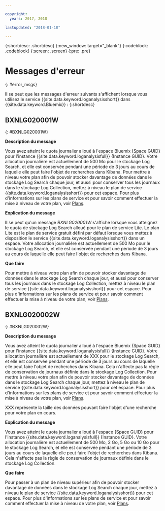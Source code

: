 ```yaml
---

copyright:
  years: 2017, 2018

lastupdated: "2018-01-10"

---
```



{:shortdesc: .shortdesc}
{:new_window: target="_blank"}
{:codeblock: .codeblock}
{:screen: .screen}
{:pre: .pre}


# Messages d'erreur
{: #error_msgs}

Il se peut que les messages d'erreur suivants s'affichent lorsque vous utilisez le service {{site.data.keyword.loganalysisshort}} dans {{site.data.keyword.Bluemix}} :
{:shortdesc}

## BXNLG020001W
{: #BXNLG020001W}

**Description du message**

Vous avez atteint le quota journalier alloué à l'espace Bluemix {Space GUID} pour l'instance {{site.data.keyword.loganalysisfull}} {Instance GUID}. Votre allocation journalière est actuellement de 500 Mo pour le stockage Log Search, et elle est conservée pendant une période de 3 jours au cours de laquelle elle peut faire l'objet de recherches dans Kibana. Pour mettre à niveau votre plan afin de pouvoir stocker davantage de données dans le stockage Log Search chaque jour, et aussi pour conserver tous les journaux dans le stockage Log Collection, mettez à niveau le plan de service {{site.data.keyword.loganalysisshort}} pour cet espace. Pour plus d'informations sur les plans de service et pour savoir comment effectuer la mise à niveau de votre plan, voir [Plans](/docs/services/CloudLogAnalysis/log_analysis_ov.html#plans).


**Explication du message** 

Il se peut qu'un message *BXNLG020001W* s'affiche lorsque vous atteignez le quota de stockage Log Search alloué pour le plan de service Lite. Le plan Lite est le plan de service gratuit défini par défaut lorsque vous mettez à disposition le service {{site.data.keyword.loganalysisshort}} dans un espace. Votre allocation journalière est actuellement de 500 Mo pour le stockage Log Search, et elle est conservée pendant une période de 3 jours au cours de laquelle elle peut faire l'objet de recherches dans Kibana.

**Que faire**

Pour mettre à niveau votre plan afin de pouvoir stocker davantage de données dans le stockage Log Search chaque jour, et aussi pour conserver tous les journaux dans le stockage Log Collection, mettez à niveau le plan de service {{site.data.keyword.loganalysisshort}} pour cet espace. Pour plus d'informations sur les plans de service et pour savoir comment effectuer la mise à niveau de votre plan, voir [Plans](/docs/services/CloudLogAnalysis/log_analysis_ov.html#plans).


## BXNLG020002W 
{: #BXNLG020002W}


**Description du message**

Vous avez atteint le quota journalier alloué à l'espace Bluemix {Space GUID} pour l'instance {{site.data.keyword.loganalysisfull}} {Instance GUID}.  Votre allocation journalière est actuellement de XXX pour le stockage Log Search, et elle est conservée pendant une période de 3 jours au cours de laquelle elle peut faire l'objet de recherches dans Kibana. Cela n'affecte pas la règle de conservation de journaux définie dans le stockage Log Collection. Pour mettre à niveau votre plan afin de pouvoir stocker davantage de données dans le stockage Log Search chaque jour, mettez à niveau le plan de service {{site.data.keyword.loganalysisshort}} pour cet espace. Pour plus d'informations sur les plans de service et pour savoir comment effectuer la mise à niveau de votre plan, voir [Plans](/docs/services/CloudLogAnalysis/log_analysis_ov.html#plans).

XXX représente la taille des données pouvant faire l'objet d'une recherche pour votre plan en cours.

**Explication du message** 

Vous avez atteint le quota journalier alloué à l'espace {Space GUID} pour l'instance {{site.data.keyword.loganalysisfull}} {Instance GUID}.  Votre allocation journalière est actuellement de 500 Mo, 2 Go, 5 Go ou 10 Go pour le stockage Log Search, et elle est conservée pendant une période de 3 jours au cours de laquelle elle peut faire l'objet de recherches dans Kibana. Cela n'affecte pas la règle de conservation de journaux définie dans le stockage Log Collection.

**Que faire**

Pour passer à un plan de niveau supérieur afin de pouvoir stocker davantage de données dans le stockage Log Search chaque jour, mettez à niveau le plan de service {{site.data.keyword.loganalysisshort}} pour cet espace. Pour plus d'informations sur les plans de service et pour savoir comment effectuer la mise à niveau de votre plan, voir [Plans](/docs/services/CloudLogAnalysis/log_analysis_ov.html#plans).




